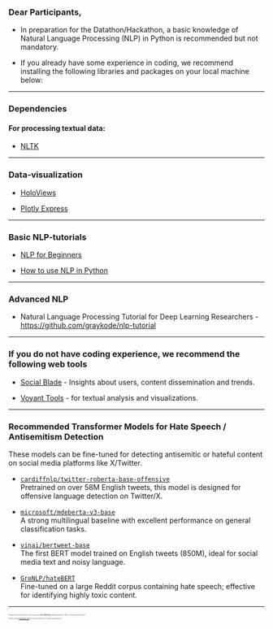 ### Dear Participants, 

- In preparation for the Datathon/Hackathon, a basic knowledge of Natural Language Processing (NLP) in Python is recommended but not mandatory.

- If you already have some experience in coding, we recommend installing the following libraries and packages on your local machine below:

-----------------------------------------------------

### Dependencies

#### For processing textual data:

- [NLTK](https://www.nltk.org/install.html)

-----------------------------------------------------

### Data-visualization

- [HoloViews](https://holoviews.org/) 

- [Plotly Express](https://plotly.com/python/plotly-express/) 

-----------------------------------------------------

### Basic NLP-tutorials

- [NLP for Beginners](https://towardsai.net/p/nlp/natural-language-processing-nlp-with-python-tutorial-for-beginners-1f54e610a1a0#32ff)

- [How to use NLP in Python](https://towardsdatascience.com/how-to-use-nlp-in-python-a-practical-step-by-step-example-bd82ca2d2e1e)

-----------------------------------------------------

### Advanced NLP

- Natural Language Processing Tutorial for Deep Learning Researchers  - https://github.com/graykode/nlp-tutorial

-----------------------------------------------------

### If you do not have coding experience, we recommend the following web tools

- [Social Blade](https://socialblade.com/) - Insights about users, content dissemination and trends.

- [Voyant Tools](https://voyant-tools.org/) - for textual analysis and visualizations. 

-----------------------------------------------------


### Recommended Transformer Models for Hate Speech / Antisemitism Detection

These models can be fine-tuned for detecting antisemitic or hateful content on social media platforms like X/Twitter.

- [`cardiffnlp/twitter-roberta-base-offensive`](https://huggingface.co/cardiffnlp/twitter-roberta-base-offensive)  
  Pretrained on over 58M English tweets, this model is designed for offensive language detection on Twitter/X.

- [`microsoft/mdeberta-v3-base`](https://huggingface.co/microsoft/mdeberta-v3-base)  
  A strong multilingual baseline with excellent performance on general classification tasks.

- [`vinai/bertweet-base`](https://huggingface.co/docs/transformers/en/model_doc/bertweet)  
  The first BERT model trained on English tweets (850M), ideal for social media text and noisy language.

- [`GroNLP/hateBERT`](https://huggingface.co/GroNLP/hateBERT)  
  Fine-tuned on a large Reddit corpus containing hate speech; effective for identifying highly toxic content.



---

<div style="font-size: 0.2em; color: #555; margin-top: 2em;">
  <p>
    All materials in this repository were created by <strong>Daniel Miehling</strong> (Indiana University / ISCA), unless otherwise noted.
  </p>
  <p>
    Please contact <a href="mailto:damieh@iu.edu">damieh@iu.edu</a> for reuse permissions or collaboration inquiries.
  </p>
</div>
